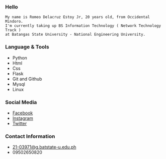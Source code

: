 ### Hello

    My name is Romeo Delacruz Estoy Jr, 20 years old, from Occidental Mindoro. 
    I'm currently taking up BS Information Technology ( Network Technology Track ) 
    at Batangas State University - National Engineering University.

### Language & Tools

+ Python
+ Html
+ Css
+ Flask
+ Git and Github
+ Mysql
+ Linux

### Social Media

+ [Facebook](https://www.facebook.com/romeo.estoy.31)
+ [Instagram](https://www.instagram.com/ohms.sh)
+ [Twitter](https://twitter.com/Omeyaaaaa)

### Contact Information

+ 21-03971@g.batstate-u.edu.ph
+ 09502650820


